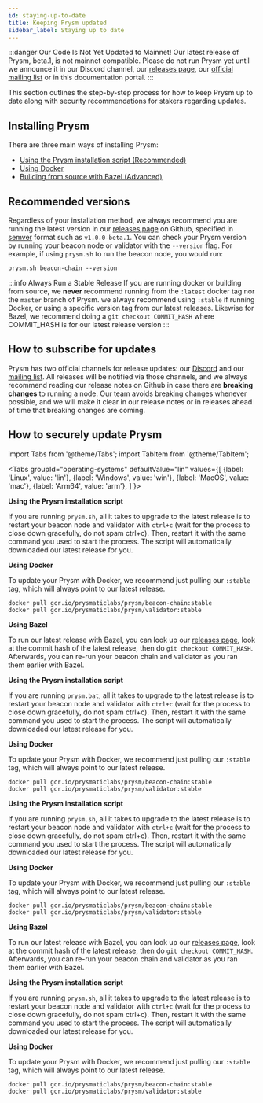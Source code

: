 ```yaml
---
id: staying-up-to-date
title: Keeping Prysm updated
sidebar_label: Staying up to date
---
```


:::danger Our Code Is Not Yet Updated to Mainnet!
Our latest release of Prysm, beta.1, is not mainnet compatible. Please do not run Prysm yet until we announce it in our Discord channel, our [releases page](https://github.com/prysmaticlabs/prysm/releases), our [official mailing list](https://groups.google.com/g/prysm-dev) or in this documentation portal.
:::

This section outlines the step-by-step process for how to keep Prysm up to date along with security recommendations for stakers regarding updates. 

## Installing Prysm

There are three main ways of installing Prysm:

* [Using the Prysm installation script (Recommended)](/docs/install/install-with-script)
* [Using Docker](/docs/install/install-with-docker)
* [Building from source with Bazel (Advanced)](/docs/install/install-with-bazel)

## Recommended versions

Regardless of your installation method, we always recommend you are running the latest version in our [releases page](https://github.com/prysmaticlabs/prysm/releases) on Github, specified in [semver](https://semver.org/) format such as `v1.0.0-beta.1`. You can check your Prysm version by running your beacon node or validator with the `--version` flag. For example, if using `prysm.sh` to run the beacon node, you would run:

```
prysm.sh beacon-chain --version
```

:::info Always Run a Stable Release
If you are running docker or building from source, we **never** recommend running from the `:latest` docker tag nor the `master` branch of Prysm. we always recommend using `:stable` if running Docker, or using a specific version tag from our latest releases. Likewise for Bazel, we recommend doing a `git checkout COMMIT_HASH` where COMMIT_HASH is for our latest release version
:::

## How to subscribe for updates

Prysm has two official channels for release updates: our [Discord](https://discord.gg/TvM3RWR) and our [mailing list](https://groups.google.com/g/prysm-dev). All releases will be notified via those channels, and we always recommend reading our release notes on Github in case there are **breaking changes** to running a node. Our team avoids breaking changes whenever possible, and we will make it clear in our release notes or in releases ahead of time that breaking changes are coming.

## How to securely update Prysm

import Tabs from '@theme/Tabs';
import TabItem from '@theme/TabItem';

<Tabs
  groupId="operating-systems"
  defaultValue="lin"
  values={[
    {label: 'Linux', value: 'lin'},
    {label: 'Windows', value: 'win'},
    {label: 'MacOS', value: 'mac'},
    {label: 'Arm64', value: 'arm'},
  ]
}>
<TabItem value="lin">

**Using the Prysm installation script**

If you are running `prysm.sh`, all it takes to upgrade to the latest release is to restart your beacon node and validator with `ctrl+c` (wait for the process to close down gracefully, do not spam ctrl+c). Then, restart it with the same command you used to start the process. The script will automatically downloaded our latest release for you.

**Using Docker**

To update your Prysm with Docker, we recommend just pulling our `:stable` tag, which will always point to our latest release.

```text
docker pull gcr.io/prysmaticlabs/prysm/beacon-chain:stable
docker pull gcr.io/prysmaticlabs/prysm/validator:stable
```

**Using Bazel**

To run our latest release with Bazel, you can look up our [releases page](https://github.com/prysmaticlabs/prysm/releases), look at the commit hash of the latest release, then do `git checkout COMMIT_HASH`. Afterwards, you can re-run your beacon chain and validator as you ran them earlier with Bazel.

</TabItem>
<TabItem value="win">

**Using the Prysm installation script**

If you are running `prysm.bat`, all it takes to upgrade to the latest release is to restart your beacon node and validator with `ctrl+c` (wait for the process to close down gracefully, do not spam ctrl+c). Then, restart it with the same command you used to start the process. The script will automatically downloaded our latest release for you.

**Using Docker**

To update your Prysm with Docker, we recommend just pulling our `:stable` tag, which will always point to our latest release.

```text
docker pull gcr.io/prysmaticlabs/prysm/beacon-chain:stable
docker pull gcr.io/prysmaticlabs/prysm/validator:stable
```

</TabItem>
<TabItem value="mac">

**Using the Prysm installation script**

If you are running `prysm.sh`, all it takes to upgrade to the latest release is to restart your beacon node and validator with `ctrl+c` (wait for the process to close down gracefully, do not spam ctrl+c). Then, restart it with the same command you used to start the process. The script will automatically downloaded our latest release for you.

**Using Docker**

To update your Prysm with Docker, we recommend just pulling our `:stable` tag, which will always point to our latest release.

```text
docker pull gcr.io/prysmaticlabs/prysm/beacon-chain:stable
docker pull gcr.io/prysmaticlabs/prysm/validator:stable
```

**Using Bazel**

To run our latest release with Bazel, you can look up our [releases page](https://github.com/prysmaticlabs/prysm/releases), look at the commit hash of the latest release, then do `git checkout COMMIT_HASH`. Afterwards, you can re-run your beacon chain and validator as you ran them earlier with Bazel.


</TabItem>
<TabItem value="arm">

**Using the Prysm installation script**

If you are running `prysm.sh`, all it takes to upgrade to the latest release is to restart your beacon node and validator with `ctrl+c` (wait for the process to close down gracefully, do not spam ctrl+c). Then, restart it with the same command you used to start the process. The script will automatically downloaded our latest release for you.

**Using Docker**

To update your Prysm with Docker, we recommend just pulling our `:stable` tag, which will always point to our latest release.

```text
docker pull gcr.io/prysmaticlabs/prysm/beacon-chain:stable
docker pull gcr.io/prysmaticlabs/prysm/validator:stable
```

</TabItem>
</Tabs>